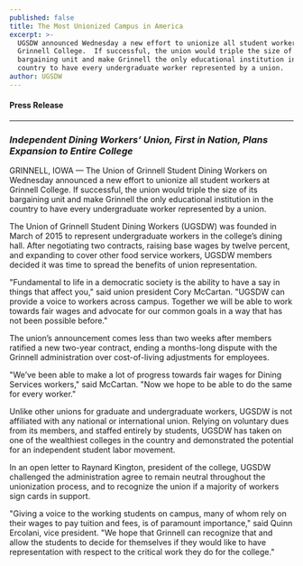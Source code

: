 ```yaml
---
published: false
title: The Most Unionized Campus in America
excerpt: >-
  UGSDW announced Wednesday a new effort to unionize all student workers at
  Grinnell College.  If successful, the union would triple the size of its
  bargaining unit and make Grinnell the only educational institution in the
  country to have every undergraduate worker represented by a union.
author: UGSDW
---
```

#### Press Release

***

### *Independent Dining Workers’ Union, First in Nation, Plans Expansion to Entire College*

GRINNELL, IOWA — The Union of Grinnell Student Dining Workers on Wednesday announced a new effort to unionize all student workers at Grinnell College.  If successful, the union would triple the size of its bargaining unit and make Grinnell the only educational institution in the country to have every undergraduate worker represented by a union.

The Union of Grinnell Student Dining Workers (UGSDW) was founded in March of 2015 to represent undergraduate workers in the college’s dining hall.  After negotiating two contracts, raising base wages by twelve percent, and expanding to cover other food service workers, UGSDW members decided it was time to spread the benefits of union representation.

"Fundamental to life in a democratic society is the ability to have a say in things that affect you," said union president Cory McCartan.  "UGSDW can provide a voice to workers across campus.  Together we will be able to work towards fair wages and advocate for our common goals in a way that has not been possible before."

The union’s announcement comes less than two weeks after members ratified a new two-year contract, ending a months-long dispute with the Grinnell administration over cost-of-living adjustments for employees.  

"We’ve been able to make a lot of progress towards fair wages for Dining Services workers," said McCartan.  "Now we hope to be able to do the same for every worker."

Unlike other unions for graduate and undergraduate workers, UGSDW is not affiliated with any national or international union.  Relying on voluntary dues from its members, and staffed entirely by students, UGSDW has taken on one of the wealthiest colleges in the country and demonstrated the potential for an independent student labor movement.

In an open letter to Raynard Kington, president of the college, UGSDW challenged the administration agree to remain neutral throughout the unionization process, and to recognize the union if a majority of workers sign cards in support.

"Giving a voice to the working students on campus, many of whom rely on their wages to pay tuition and fees, is of paramount importance," said Quinn Ercolani, vice president.  "We hope that Grinnell can recognize that and allow the students to decide for themselves if they would like to have representation with respect to the critical work they do for the college."

